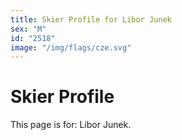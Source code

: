 ```yaml
---
title: Skier Profile for Libor Junek
sex: "M"
id: "2518"
image: "/img/flags/cze.svg" 
---
```


# Skier Profile

This page is for: Libor Junek.
    